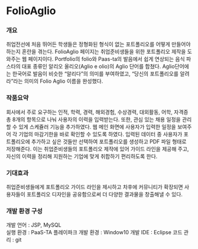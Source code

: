 # FolioAglio

### 개요
취업전선에 처음 뛰어든 학생들은 정형화된 형식이 없는 포트폴리오를 어떻게 만들어야 하는지 혼란을 겪는다. FolioAglio 페이지는 취업준비생들을 위한 포트폴리오 제작을 도와주는 웹 페이지이다. Portfolio의 folio와 Paas-ta의 발음에서 쉽게 연상되는 음식 파스타의 대표 종류인 알리오 올리오(Aglio e olio)의 Aglio 단어를 합쳤다. Aglio단어에는 한국어로 발음이 비슷한 “알리다”의 의미를 부여하였고, “당신의 포트폴리오를 알려라”라는 의미의 Folio Aglio 이름을 완성했다.


### 작품요약
회사에서 주로 요구하는 인적, 학력, 경력, 해외경험, 수상경력, 대외활동, 어학, 자격증 총 8개의 항목으로 나눠 사용자의 이력을 입력받는다. 또한, 관심 있는 채용 일정을 관리할 수 있게 스케쥴러 기능을 추가하였다. 웹 메인 화면에 사용자가 입력한 일정을 보여주어 각 기업의 마감기한을 바로 확인할 수 있도록 하였다. 입력된 데이터 중 사용자가 포트폴리오에 추가하고 싶은 것들만 선택하여 포트폴리오를 생성하고 PDF 파일 형태로 저장해준다. 
이는 취업준비생들의 포트폴리오 제작에 있어 가이드 라인을 제공해 주고, 자신의 이력을 정리해 지원하는 기업에 맞게 취합하기 편리하도록 한다.


### 기대효과
취업준비생들에게 포트폴리오 가이드 라인을 제시하고 차후에 커뮤니티가 확장되면 사용자들이 포트폴리오 디자인을 공유함으로써 더 다양한 결과물을 창출해낼 수 있다.


### 개발 환경 구성
개발 언어 : JSP, MySQL <br>
실행 환경 : PaaS-TA 플레이파크 
개발 환경 : Window10 
개발 IDE : Eclipse 
코드 관리 : git 
